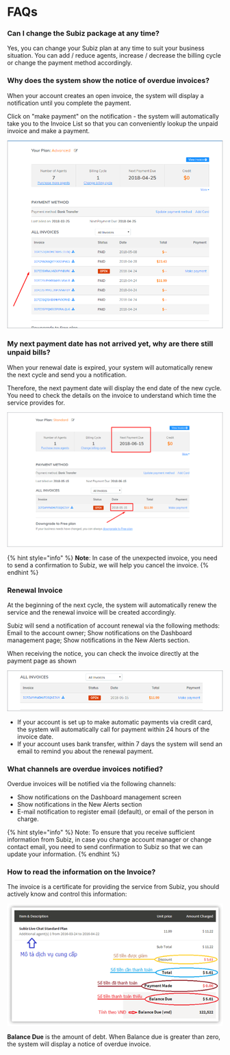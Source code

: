 # FAQs

### Can I change the Subiz package at any time?

Yes, you can change your Subiz plan at any time to suit your business situation. You can add / reduce agents, increase / decrease the billing cycle or change the payment method accordingly.

### Why does the system show the notice of overdue invoices?

When your account creates an open invoice, the system will display a notification until you complete the payment.  
  
Click on "make payment" on the notification - the system will automatically take you to the Invoice List so that you can conveniently lookup the unpaid invoice and make a payment.

![Open Invoice](../../.gitbook/assets/open-invoice.png)

### My next payment date has not arrived yet, why are there still unpaid bills?

When your renewal date is expired, your system will automatically renew the next cycle and send you a notification.  
  
Therefore, the next payment date will display the end date of the new cycle. You need to check the details on the invoice to understand which time the service provides for.

![Payment Date](../../.gitbook/assets/payment-date.png)

{% hint style="info" %}
**Note**: In case  of the unexpected invoice, you need to send a confirmation to Subiz, we will help you cancel the invoice.
{% endhint %}

### Renewal Invoice

At the beginning of the next cycle, the system will automatically renew the service and the renewal invoice will be created accordingly.

Subiz will send a notification of account renewal via the following methods: Email to the account owner; Show notifications on the Dashboard management page; Show notifications in the New Alerts section.

When receiving the notice, you can check the invoice directly at the payment page as shown

![Renewal Invoice](../../.gitbook/assets/renewal-invoice.png)

* If your account is set up to make automatic payments via credit card, the system will automatically call for payment within 24 hours of the invoice date.
* If your account uses bank transfer, within 7 days the system will send an email to remind you about the renewal payment.

### What channels are overdue invoices notified?

Overdue invoices will be notified via the following channels:

* Show notifications on the Dashboard management screen
* Show notifications in the New Alerts section
* E-mail notification to register email \(default\), or email of the person in charge.

{% hint style="info" %}
Note: To ensure that you receive sufficient information from Subiz, in case you change account manager or change contact email, you need to send confirmation to Subiz so that we can update your information.
{% endhint %}

### How to read the information on the Invoice?

The invoice is a certificate for providing the service from Subiz, you should actively know and control this information:

![Invoice Information](../../.gitbook/assets/overdue-invoice_final.png)

**Balance Due** is the amount of debt. When Balance due is greater than zero, the system will display a notice of overdue invoice.

